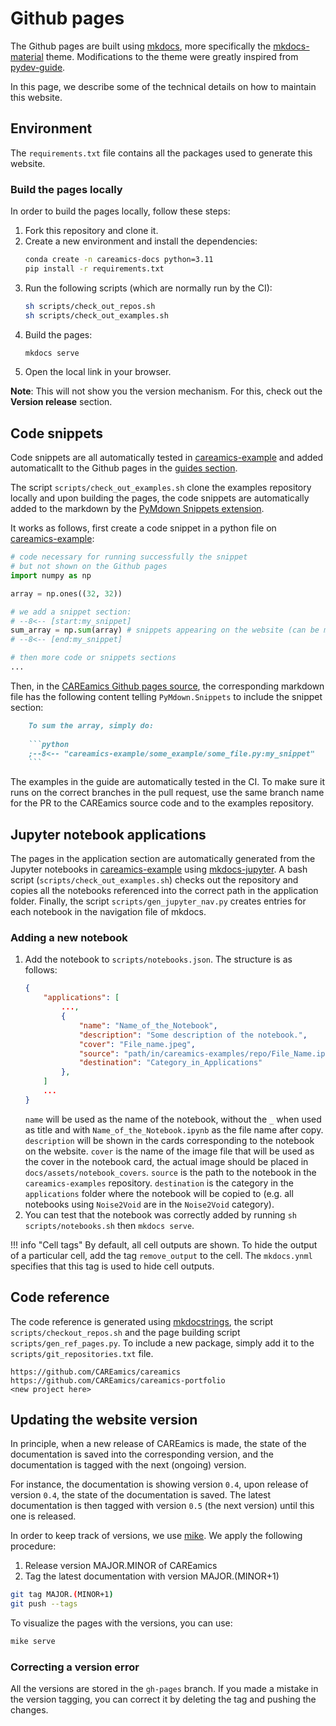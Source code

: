 # Github pages

The Github pages are built using [mkdocs](https://www.mkdocs.org/), more specifically the 
[mkdocs-material](https://squidfunk.github.io/mkdocs-material/) theme. Modifications to
the theme were greatly inspired from [pydev-guide](https://github.com/pydev-guide/pydev-guide.github.io).

In this page, we describe some of the technical details on how to maintain this website.

## Environment

The `requirements.txt` file contains all the packages used to generate this website.

### Build the pages locally

In order to build the pages locally, follow these steps:

1. Fork this repository and clone it.
2. Create a new environment and install the dependencies:
    ```bash
    conda create -n careamics-docs python=3.11
    pip install -r requirements.txt
    ```
4. Run the following scripts (which are normally run by the CI):
    ```bash
    sh scripts/check_out_repos.sh
    sh scripts/check_out_examples.sh
    ```
3. Build the pages:
    ```bash
    mkdocs serve
    ```
4. Open the local link in your browser.

**Note**: This will not show you the version mechanism. For this, check out the 
**Version release** section.


## Code snippets

Code snippets are all automatically tested in [careamics-example](https://github.com/CAREamics/careamics-examples/tree/main/applications)
and added automaticallt to the Github pages in the [guides section](../index.md).

The script `scripts/check_out_examples.sh` clone the examples repository locally and upon
building the pages, the code snippets are automatically added to the markdown by the
[PyMdown Snippets extension](https://facelessuser.github.io/pymdown-extensions/extensions/snippets/).

It works as follows, first create a code snippet in a python file on 
[careamics-example](https://github.com/CAREamics/careamics-examples/tree/main/applications):

```python title="careamics-example/some_example/some_file.py"
# code necessary for running successfully the snippet
# but not shown on the Github pages
import numpy as np

array = np.ones((32, 32))

# we add a snippet section:
# --8<-- [start:my_snippet]
sum_array = np.sum(array) # snippets appearing on the website (can be multi-lines)
# --8<-- [end:my_snippet]

# then more code or snippets sections
...
```

Then, in the [CAREamics Github pages source](https://github.com/CAREamics/careamics.github.io),
the corresponding markdown file has the following content telling `PyMdown.Snippets` to 
include the snippet section:

```markdown title="careamics.github.io/guides/some_example/some_file.py"
    To sum the array, simply do:
    
    ```python
    ;--8<-- "careamics-example/some_example/some_file.py:my_snippet"
    ```
```

The examples in the guide are automatically tested in the CI. To make sure it runs on
the correct branches in the pull request, use the same branch name for the PR to the
CAREamics source code and to the examples repository.

## Jupyter notebook applications

The pages in the application section are automatically generated from the Jupyter
notebooks in [careamics-example](https://github.com/CAREamics/careamics-examples/tree/main/applications) 
using [mkdocs-jupyter](https://github.com/danielfrg/mkdocs-jupyter).
A bash script (`scripts/check_out_examples.sh`) checks out the repository and copies 
all the notebooks referenced into the correct path in the application 
folder. Finally, the script `scripts/gen_jupyter_nav.py` creates entries for each notebook 
in the navigation file of mkdocs.


### Adding a new notebook

1. Add the notebook to `scripts/notebooks.json`. The structure is as follows:
    ```json
    {
        "applications": [
            ...,
            {
                "name": "Name_of_the_Notebook",
                "description": "Some description of the notebook.",
                "cover": "File_name.jpeg",
                "source": "path/in/careamics-examples/repo/File_Name.ipynb",
                "destination": "Category_in_Applications"
            },
        ]
        ...
    }
    ```
    `name` will be used as the name of the notebook, without the `_` when used as title
    and with `Name_of_the_Notebook.ipynb` as the file name after copy.
    `description` will be shown in the cards corresponding to the notebook on the website.
    `cover` is the name of the image file that will be used as the cover in the
    notebook card, the actual image should be placed in `docs/assets/notebook_covers`.
    `source` is the path to the notebook in the `careamics-examples` repository.
    `destination` is the category in the `applications` folder where the notebook will be copied to (e.g. all notebooks using `Noise2Void` are in the `Noise2Void` category).
2. You can test that the notebook was correctly added by running `sh scripts/notebooks.sh` then `mkdocs serve`.


!!! info "Cell tags"
    By default, all cell outputs are shown. To hide the output of a particular cell,
    add the tag `remove_output` to the cell. The `mkdocs.ynml` specifies that this 
    tag is used to hide cell outputs.


## Code reference

The code reference is generated using [mkdocstrings](https://mkdocstrings.github.io/), 
the script `scripts/checkout_repos.sh` and the page building script `scripts/gen_ref_pages.py`. 
To include a new package, simply add it to the `scripts/git_repositories.txt` file.

```
https://github.com/CAREamics/careamics
https://github.com/CAREamics/careamics-portfolio
<new project here>
```

## Updating the website version


In principle, when a new release of CAREamics is made, the state of the documentation
is saved into the corresponding version, and the documentation is tagged with the
next (ongoing) version.

For instance, the documentation is showing version `0.4`, upon release of version 
`0.4`, the state of the documentation is saved. The latest documentation is then 
tagged with version `0.5` (the next version) until this one is released.

In order to keep track of versions, we use [mike](https://github.com/jimporter/mike). 
We apply the following procedure:

1. Release version MAJOR.MINOR of CAREamics
2. Tag the latest documentation with version MAJOR.(MINOR+1)
  ```bash
  git tag MAJOR.(MINOR+1)
  git push --tags
  ```

To visualize the pages with the versions, you can use:

```bash
mike serve
```

### Correcting a version error

All the versions are stored in the `gh-pages` branch. If you made a mistake in the version
tagging, you can correct it by deleting the tag and pushing the changes.

